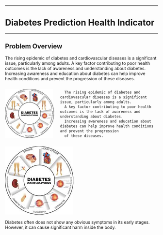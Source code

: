 ___
# Diabetes Prediction Health Indicator
___

## Problem Overview

The rising epidemic of diabetes and cardiovascular diseases is a significant issue, particularly among adults. A key factor contributing to poor health outcomes is the lack of awareness and understanding about diabetes. Increasing awareness and education about diabetes can help improve health conditions and prevent the progression of these diseases.

<div style="display: flex; align-items: center;">
  <span style="flex: 1;">
    <img src="./docs/images/1.jpeg" alt="Image description" style="max-width: 100%; height: auto;">
  </span>
  <span style="flex: 2; padding-left: 20px;">
    
      The rising epidemic of diabetes and cardiovascular diseases is a significant issue, particularly among adults.    
      A key factor contributing to poor health outcomes is the lack of awareness and understanding about diabetes. 
      Increasing awareness and education about diabetes can help improve health conditions and prevent the progression 
      of these diseases.
    
  </span>
</div>


![Dangerous of having diabetes inside the body](https://github.com/Ashan-Wimalasiri/e19-co544-Diabetes-Health-Indicator/blob/main/docs/images/1.jpeg)
   
 
Diabetes often does not show any obvious symptoms in its early stages. However, it can cause significant harm inside the body.


